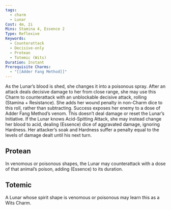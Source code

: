 ```yaml
---
tags:
  - charm
  - Lunar
Cost: 4m, 2i
Mins: Stamina 4, Essence 2
Type: Reflexive
Keywords:
  - Counterattack
  - Decisive-only
  - Protean
  - Totemic (Wits)
Duration: Instant
Prerequisite Charms:
  - "[[Adder Fang Method]]"
---
```

As the Lunar’s blood is shed, she changes it into a poisonous spray. After an attack deals decisive damage to her from close range, she may use this Charm to counterattack with an unblockable decisive attack, rolling (Stamina + Resistance). She adds her wound penalty in non-Charm dice to this roll, rather than subtracting. Success exposes her enemy to a dose of Adder Fang Method’s venom. This doesn’t deal damage or reset the Lunar’s Initiative. If the Lunar knows Acid-Spitting Attack, she may instead change her blood to acid, dealing (Essence) dice of aggravated damage, ignoring Hardness. Her attacker’s soak and Hardness suffer a penalty equal to the levels of damage dealt until his next turn. 
## Protean 

In venomous or poisonous shapes, the Lunar may counterattack with a dose of that animal’s poison, adding (Essence) to its duration. 
## Totemic 

A Lunar whose spirit shape is venomous or poisonous may learn this as a Wits Charm.